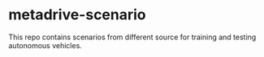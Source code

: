 # metadrive-scenario
This repo contains scenarios from different source for training and testing autonomous vehicles.
